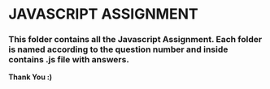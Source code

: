 # JAVASCRIPT ASSIGNMENT

### This folder contains all the Javascript Assignment. Each folder is named according to the question number and inside contains .js file with answers.

**Thank You :)**
